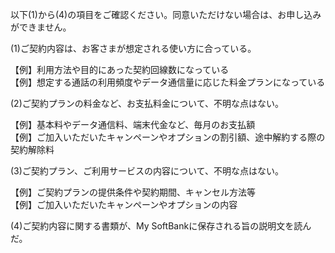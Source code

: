 <div id="container">
<div class="inner">




<p>以下(1)から(4)の項目をご確認ください。同意いただけない場合は、お申し込みができません。</p>
<p><span class="bold">(1)ご契約内容は、お客さまが想定される使い方に合っている。</span></p>
<p>【例】利用方法や目的にあった契約回線数になっている<br>【例】想定する通話の利用頻度やデータ通信量に応じた料金プランになっている</p>

<p><span class="bold">(2)ご契約プランの料金など、お支払料金について、不明な点はない。</span></p>
<p>【例】基本料やデータ通信料、端末代金など、毎月のお支払額<br>【例】ご加入いただいたキャンペーンやオプションの割引額、途中解約する際の契約解除料</p>

<p><span class="bold">(3)ご契約プラン、ご利用サービスの内容について、不明な点はない。</span></p>
<p>【例】ご契約プランの提供条件や契約期間、キャンセル方法等<br>【例】ご加入いただいたキャンペーンやオプションの内容</p>

<p><span class="bold">(4)ご契約内容に関する書類が、My SoftBankに保存される旨の説明文を読んだ。</span></p>





</div>
</div>
